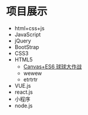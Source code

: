 # 项目展示

- html+css+js
- JavaScript
- jQuery
- BootStrap
- CSS3
- HTML5
  - [Canvas+ES6 球球大作战](zwk05.github.io/boll)
  - wewew
  - etrtrtr
- VUE.js
- react.js
- 小程序
- node.js